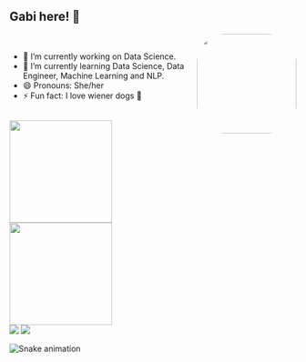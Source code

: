 ## Gabi here! 👋

</div>
  <a href="https://picasion.com/"><img align="right" src="https://i.picasion.com/pic92/11705576d14cf8a76e435c6e8cf3e1c7.gif" width="175" height="175" style="border-radius:50px; alt="https://picasion.com/" /></a><br />



- 🎲 I’m currently working on Data Science.
- 🌱 I’m currently learning Data Science, Data Engineer, Machine Learning and NLP.
- 😄 Pronouns: She/her
- ⚡ Fun fact: I love wiener dogs 🌭


##

<div align="left">
  <a href="https://github.com/gabrielamedeirosds">
  <img height="180em" src="https://github-readme-stats.vercel.app/api?username=gabrielamedeirosds&show_icons=true&theme=radical&include_all_commits=true&count_private=true"/>
  <img height="180em" src="https://github-readme-stats.vercel.app/api/top-langs/?username=gabrielamedeirosds&layout=compact&langs_count=7&theme=radical"/>
</div>
   
  <div> 
  <a href = "mailto:gabrielamedeirosds@gmail.com"><img src="https://img.shields.io/badge/Gmail-D14836?style=for-the-badge&logo=gmail&logoColor=white" target="_blank"></a>
  <a href="https://www.linkedin.com/in/gabriela-medeiros-651a2a172/" target="_blank"><img src="https://img.shields.io/badge/LinkedIn-0077B5?style=for-the-badge&logo=linkedin&logoColor=white" target="_blank"></a> 
    
 
  ![Snake animation](https://github.com/gabrielamedeirosds/gabrielamedeirosds/blob/output/github-contribution-grid-snake.svg)
 
</div>
